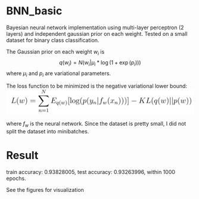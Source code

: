 <script type="text/javascript" async
  src="https://cdn.mathjax.org/mathjax/latest/MathJax.js?config=TeX-MML-AM_CHTML">
</script>

# BNN_basic
Bayesian neural network implementation using multi-layer perceptron (2 layers) and independent gaussian prior on each weight. Tested on a small dataset for binary class classification. 

The Gaussian prior on each weight $w_i$ is $$q(w_i) = N(w_i|\mu_i*\log(1+\exp(p_i)))$$ where $\mu_i$ and $p_i$ are variational parameters.

The loss function to be minimized is the negative variational lower bound:
![var_low_bound](https://github.com/HoAdrian/BNN_basic/blob/main/images/var_low_bd.png)
<!-- $$ L(w) = \sum_{n=1}^N E_{q(w)}\[\log(p(y_n|f_w(x_n)))\] - KL(q(w)||p(w))$$ -->
where $f_w$ is the neural network. Since the dataset is pretty small, I did not split the dataset into minibatches. 



# Result
train accuracy:  0.93828005, 
test accuracy:  0.93263996, 
within 1000 epochs. 

See the figures for visualization

